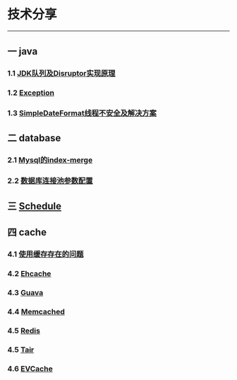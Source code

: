 # 技术分享
---

## 一 java
### 1.1 [JDK队列及Disruptor实现原理](markdown/java/queue.md)
### 1.2 [Exception](markdown/java/exception.md)
### 1.3 [SimpleDateFormat线程不安全及解决方案](markdown/java/simpleDateFormat.md)
 
## 二 database
### 2.1 [Mysql的index-merge](markdown/database/index-merge.md) 
### 2.2 [数据库连接池参数配置](markdown/database/dataSourceConnectedPool.md)

## 三 [Schedule](markdown/schedule.md)

## 四 cache
### 4.1 [使用缓存存在的问题](markdown/cache/cache.md)
### 4.2 [Ehcache](markdown/cache/ehcache.md)
### 4.3 [Guava](markdown/cache/cache.md)
### 4.4 [Memcached](markdown/cache/cache.md)
### 4.5 [Redis](markdown/cache/cache.md)
### 4.5 [Tair](markdown/cache/cache.md)
### 4.6 [EVCache](markdown/cache/cache.md)

